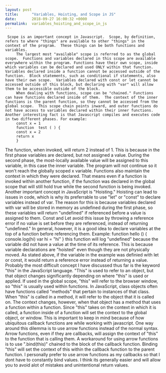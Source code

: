 ```yaml
---
layout: post
title:      "Variables, Hoisting, and Scope in JS"
date:       2018-09-27 16:00:32 +0000
permalink:  variables_hoisting_and_scope_in_js
---
```




     Scope is an important concept in Javascript.  Scope, by definition, refers to where "things" are available to other "things" in the context of the program.  These things can be both functions and variables.
		 The largest most "available" scope is referred to as the global scope.  Functions and variables declared in this scope are available everywhere within the program. Functions have their own scope, inside which variables can be declared and used ONLY within that function.  Variables declared inside a function cannot be accessed outside of the function.  Block statements, such as conditional if statements, also have their own scope.  Variables declared with const or let cannot be accessed outside of this block, but declaring with "var" will allow them to be accessible outside of the block.
		 When dealing with functions, scope can be "chained." Functions can have functions declared inside of them.  The context of the inner functions is the parent function, so they cannot be accessed from the global scope.  This scope chain points inward, and outer functions do not have access to variables declared within their inner functions.  Another interesting fact is that Javascript compiles and executes code in two different phases. For example:
		 const x = 1
		 function  test ( ) {
		 const x = 2
		 return x
		 }
The function, when invoked, will return 2 instead of 1.  This is because in the first phase variables are declared, but not assigned a value.  During the second phase, the most-locally available value will be assigned to this variable, in this case the inner variable.  The program will not continue so it won't reach the globally scoped x variable.		 Functions also maintain the context in which they were declared.  That means even if a function is invoked within another function,  if the function was declared in the global scope that will still hold true while the second function is being invoked.
    Another important concept in JavaScript is "Hoisting."  Hoisting can lead to issues in code, which is why its preferrable to use "let" or "const" to declare variables instead of var.  The reason for this is because variables declared with var will be stored in memory as undefined during the first phase, so these variables will return "undefined" if referenced before a value is assigned to them.  Const and Let avoid this issue by throwing a reference error if no value is set before they are referenced, instead of returning "undefined."  In general, however, it is a good idea to declare variables at the top of a function before referencing them. Example:
		function hello () { 
		console.log(hi)
		var hi = "hi"
		}
		this function will log "undefined" because the variable did not have a value at the time of its reference.  This is because variable declarations are "hoisted" even though they are not physically moved.  As stated above, if the variable in the example was definied with let or const, it would return a reference error instead of returning a value.  
		Probably the most difficult concept I have discussed thus far is the keyword "this" in the JavaScript language. "This" is used to refer to an object, but that object changes significantly depending on where "this" is used or applied.  If used in the global scope, "this" will refer to the browser window, so "this" is usually used within functions.  In JavaScript, class objects often have functions called "methods" that pertain to instances of that class.  When "this" is called in a method, it will refer to the object that it is called on. The context changes, however, when that object has a method that uses a function within a function.  Since "this" takes on the context in which it is called, a function inside of a function will set the context to the global object, or window.  This is important to keep in mind because of how ubiquitous callback functions are while working with javascript.  One way around this dilemma is to use arrow functions instead of the normal syntax.  Arrow functions, even if they are callbacks, will assign the context of "this" to the function that is calling them.  A workaround for using arrow functions is to use ".bind(this)" chained to the block of the callback function.  Binding "this" will set the context of this within the callback function to the parent function. I personally prefer to use arrow functions as my callbacks so that I dont have to constantly bind values.  I think its generally easier and will allow you to avoid alot of mistakes and unintentional return values.

		 
		 
